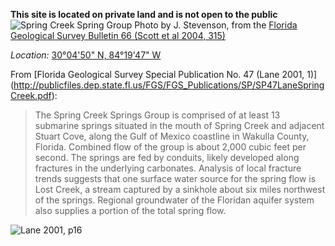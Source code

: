**This site is located on private land and is not open to the public**
![Spring Creek Spring Group](http://i.imgur.com/ca8VHxF.jpg)
Photo by J. Stevenson, from the [Florida Geological Survey Bulletin 66 (Scott et al 2004, 315)](http://www.dep.state.fl.us/geology/geologictopics/springs/bulletin66.htm)

_Location:_ [30°04'50" N, 84°19'47" W](https://www.google.com/maps/place/30%C2%B004'50.0%22N+84%C2%B019'47.0%22W/@30.0805554,-84.3297222,2219m/data=!3m1!1e3!4m2!3m1!1s0x0:0x0)  


From [Florida Geological Survey Special Publication No. 47 (Lane 2001, 1)]
(http://publicfiles.dep.state.fl.us/FGS/FGS_Publications/SP/SP47LaneSpringCreek.pdf):
> The Spring Creek Springs Group is comprised of at least 13 submarine springs situated in the mouth of
> Spring Creek and adjacent Stuart Cove, along the Gulf of Mexico coastline in Wakulla County, Florida.
> Combined flow of the group is about 2,000 cubic feet per second. The springs are fed by conduits, likely
> developed along fractures in the underlying carbonates. Analysis of local fracture trends suggests that
> one surface water source for the spring flow is Lost Creek, a stream captured by a sinkhole about six miles
> northwest of the springs. Regional groundwater of the Floridan aquifer system also supplies a portion of
> the total spring flow.


![Lane 2001, p16](http://i.imgur.com/MXXCMOC.jpg)